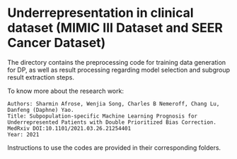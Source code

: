 # Underrepresentation in clinical dataset (MIMIC III Dataset and SEER Cancer Dataset)


The directory contains the preprocessing code for training data generation for DP, as well as result processing regarding model selection and subgroup result extraction steps.

To know more about the research work: <br />
```
Authors: Sharmin Afrose, Wenjia Song, Charles B Nemeroff, Chang Lu, Danfeng (Daphne) Yao. 
Title: Subpopulation-specific Machine Learning Prognosis for Underrepresented Patients with Double Prioritized Bias Correction. 
MedRxiv DOI:10.1101/2021.03.26.21254401
Year: 2021
```
Instructions to use the codes are provided in their corresponding folders.
